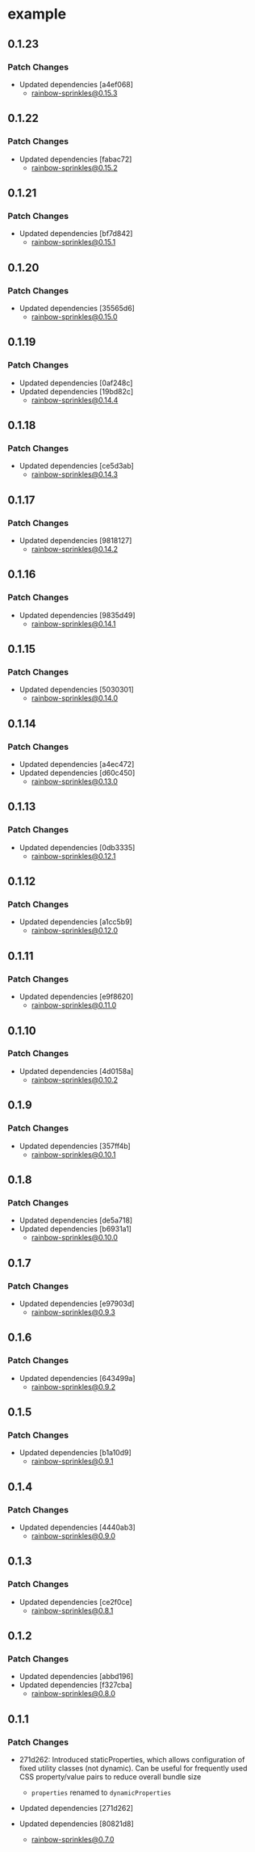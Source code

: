 # example

## 0.1.23

### Patch Changes

- Updated dependencies [a4ef068]
  - rainbow-sprinkles@0.15.3

## 0.1.22

### Patch Changes

- Updated dependencies [fabac72]
  - rainbow-sprinkles@0.15.2

## 0.1.21

### Patch Changes

- Updated dependencies [bf7d842]
  - rainbow-sprinkles@0.15.1

## 0.1.20

### Patch Changes

- Updated dependencies [35565d6]
  - rainbow-sprinkles@0.15.0

## 0.1.19

### Patch Changes

- Updated dependencies [0af248c]
- Updated dependencies [19bd82c]
  - rainbow-sprinkles@0.14.4

## 0.1.18

### Patch Changes

- Updated dependencies [ce5d3ab]
  - rainbow-sprinkles@0.14.3

## 0.1.17

### Patch Changes

- Updated dependencies [9818127]
  - rainbow-sprinkles@0.14.2

## 0.1.16

### Patch Changes

- Updated dependencies [9835d49]
  - rainbow-sprinkles@0.14.1

## 0.1.15

### Patch Changes

- Updated dependencies [5030301]
  - rainbow-sprinkles@0.14.0

## 0.1.14

### Patch Changes

- Updated dependencies [a4ec472]
- Updated dependencies [d60c450]
  - rainbow-sprinkles@0.13.0

## 0.1.13

### Patch Changes

- Updated dependencies [0db3335]
  - rainbow-sprinkles@0.12.1

## 0.1.12

### Patch Changes

- Updated dependencies [a1cc5b9]
  - rainbow-sprinkles@0.12.0

## 0.1.11

### Patch Changes

- Updated dependencies [e9f8620]
  - rainbow-sprinkles@0.11.0

## 0.1.10

### Patch Changes

- Updated dependencies [4d0158a]
  - rainbow-sprinkles@0.10.2

## 0.1.9

### Patch Changes

- Updated dependencies [357ff4b]
  - rainbow-sprinkles@0.10.1

## 0.1.8

### Patch Changes

- Updated dependencies [de5a718]
- Updated dependencies [b6931a1]
  - rainbow-sprinkles@0.10.0

## 0.1.7

### Patch Changes

- Updated dependencies [e97903d]
  - rainbow-sprinkles@0.9.3

## 0.1.6

### Patch Changes

- Updated dependencies [643499a]
  - rainbow-sprinkles@0.9.2

## 0.1.5

### Patch Changes

- Updated dependencies [b1a10d9]
  - rainbow-sprinkles@0.9.1

## 0.1.4

### Patch Changes

- Updated dependencies [4440ab3]
  - rainbow-sprinkles@0.9.0

## 0.1.3

### Patch Changes

- Updated dependencies [ce2f0ce]
  - rainbow-sprinkles@0.8.1

## 0.1.2

### Patch Changes

- Updated dependencies [abbd196]
- Updated dependencies [f327cba]
  - rainbow-sprinkles@0.8.0

## 0.1.1

### Patch Changes

- 271d262: Introduced staticProperties, which allows configuration of fixed utility classes (not dynamic). Can be useful for frequently used CSS property/value pairs to reduce overall bundle size

  - `properties` renamed to `dynamicProperties`

- Updated dependencies [271d262]
- Updated dependencies [80821d8]
  - rainbow-sprinkles@0.7.0
